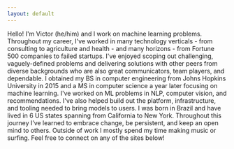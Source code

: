 ```yaml
---
layout: default
---
```



Hello! I'm Victor (he/him) and I work on machine learning problems. Throughout my career, I've worked in many technology verticals - from consulting to agriculture and health - and many horizons - from Fortune 500 companies to failed startups. I've enjoyed scoping out challenging, vaguely-defined problems and delivering solutions with other peers from diverse backgrounds who are also great communicators, team players, and dependable. I obtained my BS in computer engineering from Johns Hopkins University in 2015 and a MS in computer science a year later focusing on machine learning. I've worked on ML problems in NLP, computer vision, and recommendations. I've also helped build out the platform, infrastructure, and tooling needed to bring  models to users. I was born in Brazil and have lived in 6 US states spanning from California to New York. Throughout this journey I’ve learned to embrace change, be persistent, and keep an open mind to others. Outside of work I mostly spend my time making music or surfing. Feel free to connect on any of the sites below!
